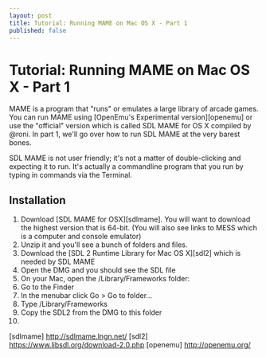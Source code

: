 ```yaml
---
layout: post
title: Tutorial: Running MAME on Mac OS X - Part 1
published: false
---
```


# Tutorial: Running MAME on Mac OS X - Part 1

MAME is a program that "runs" or emulates a large library of arcade games. You can run MAME using [OpenEmu's Experimental version][openemu] or use the "official" version which is called SDL MAME for OS X compiled by @roni. In part 1, we'll go over how to run SDL MAME at the very barest bones.

SDL MAME is not user friendly; it's not a matter of double-clicking and expecting it to run. It's actually a commandline program that you run by typing in commands via the Terminal.

## Installation

1. Download [SDL MAME for OSX][sdlmame]. You will want to download the highest version that is 64-bit. (You will also see links to MESS which is a computer and console emulator)
1. Unzip it and you'll see a bunch of folders and files.
1. Download the [SDL 2 Runtime Library for Mac OS X][sdl2] which is needed by SDL MAME
1. Open the DMG and you should see the SDL file
1. On your Mac, open the /Library/Frameworks folder:
  1. Go to the Finder
  2. In the menubar click Go > Go to folder...
  3. Type /Library/Frameworks
  4. Copy the SDL2 from the DMG to this folder
1. 

[sdlmame] http://sdlmame.lngn.net/
[sdl2] https://www.libsdl.org/download-2.0.php
[openemu] http://openemu.org/
